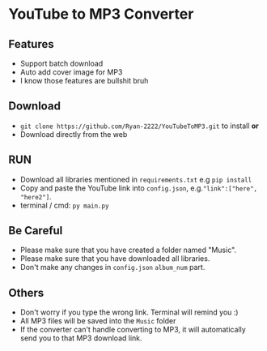 # YouTube to MP3 Converter

## Features
- Support batch download
- Auto add cover image for MP3
- I know those features are bullshit bruh

## Download

- `git clone https://github.com/Ryan-2222/YouTubeToMP3.git` to install **or**
-    Download directly from the web

## RUN
- Download all libraries mentioned in `requirements.txt` e.g `pip install`
- Copy and paste the YouTube link into `config.json`, e.g.`"link":["here", "here2"]`. 
- terminal / cmd: `py main.py`

## Be Careful
- Please make sure that you have created a folder named "Music".
- Please make sure that you have downloaded all libraries.
- Don't make any changes in `config.json` `album_num` part.

## Others
- Don't worry if you type the wrong link. Terminal will remind you :)
- All MP3 files will be saved into the `Music` folder
- If the converter can't handle converting to MP3, it will automatically send you to that MP3 download link.
